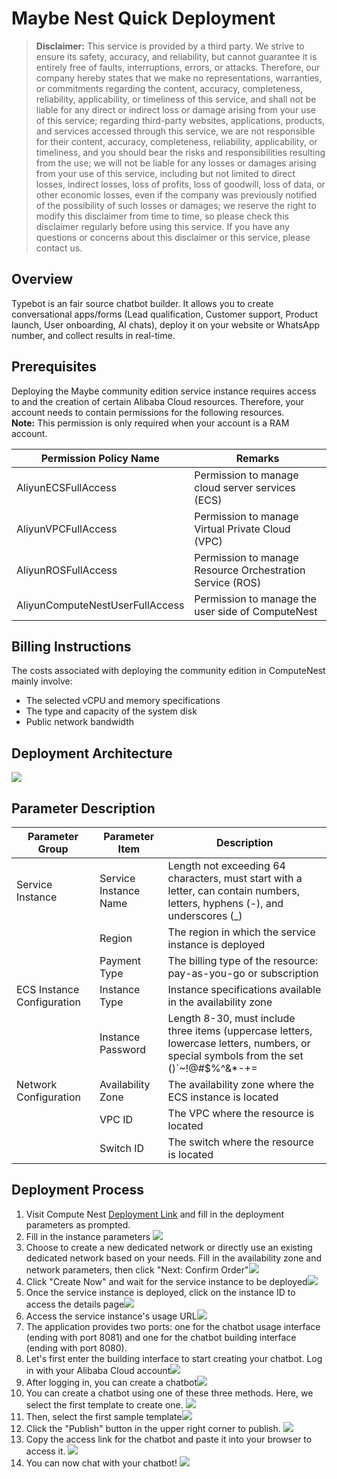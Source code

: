 # Maybe Nest Quick Deployment

> **Disclaimer:** This service is provided by a third party. We strive to ensure its safety, accuracy, and reliability, but cannot guarantee it is entirely free of faults, interruptions, errors, or attacks. Therefore, our company hereby states that we make no representations, warranties, or commitments regarding the content, accuracy, completeness, reliability, applicability, or timeliness of this service, and shall not be liable for any direct or indirect loss or damage arising from your use of this service; regarding third-party websites, applications, products, and services accessed through this service, we are not responsible for their content, accuracy, completeness, reliability, applicability, or timeliness, and you should bear the risks and responsibilities resulting from the use; we will not be liable for any losses or damages arising from your use of this service, including but not limited to direct losses, indirect losses, loss of profits, loss of goodwill, loss of data, or other economic losses, even if the company was previously notified of the possibility of such losses or damages; we reserve the right to modify this disclaimer from time to time, so please check this disclaimer regularly before using this service. If you have any questions or concerns about this disclaimer or this service, please contact us.

## Overview

Typebot is an fair source chatbot builder. It allows you to create conversational apps/forms (Lead qualification, Customer support, Product launch, User onboarding, AI chats), deploy it on your website or WhatsApp number, and collect results in real-time.

## Prerequisites

Deploying the Maybe community edition service instance requires access to and the creation of certain Alibaba Cloud resources. Therefore, your account needs to contain permissions for the following resources.  
**Note:** This permission is only required when your account is a RAM account.

| Permission Policy Name                        | Remarks                                              |
|-----------------------------------------------|-----------------------------------------------------|
| AliyunECSFullAccess                           | Permission to manage cloud server services (ECS)   |
| AliyunVPCFullAccess                           | Permission to manage Virtual Private Cloud (VPC)   |
| AliyunROSFullAccess                           | Permission to manage Resource Orchestration Service (ROS) |
| AliyunComputeNestUserFullAccess               | Permission to manage the user side of ComputeNest   |

## Billing Instructions

The costs associated with deploying the community edition in ComputeNest mainly involve:
+ The selected vCPU and memory specifications
+ The type and capacity of the system disk
+ Public network bandwidth

## Deployment Architecture

![](./img-en/deploy.png)

## Parameter Description

| Parameter Group                               | Parameter Item                                     | Description                                          |
|-----------------------------------------------|---------------------------------------------------|-----------------------------------------------------|
| Service Instance                              | Service Instance Name                             | Length not exceeding 64 characters, must start with a letter, can contain numbers, letters, hyphens (-), and underscores (_) |
|                                               | Region                                            | The region in which the service instance is deployed |
|                                               | Payment Type                                      | The billing type of the resource: pay-as-you-go or subscription   |
| ECS Instance Configuration                    | Instance Type                                     | Instance specifications available in the availability zone |
|                                               | Instance Password                                  | Length 8-30, must include three items (uppercase letters, lowercase letters, numbers, or special symbols from the set ()`~!@#$%^&*-+=|{}[]:;'<>,.?/)    |
| Network Configuration                         | Availability Zone                                 | The availability zone where the ECS instance is located |
|                                               | VPC ID                                           | The VPC where the resource is located               |
|                                               | Switch ID                                        | The switch where the resource is located            |

## Deployment Process

1. Visit Compute Nest [Deployment Link](https://computenest.console.aliyun.com/service/instance/create/cn-hangzhou?type=user&ServiceName=Typebot社区版) and fill in the deployment parameters as prompted.
2. Fill in the instance parameters ![](./img-en/param1.png)
3. Choose to create a new dedicated network or directly use an existing dedicated network based on your needs. Fill in the availability zone and network parameters, then click "Next: Confirm Order"![](./img-en/param2.png)
4. Click "Create Now" and wait for the service instance to be deployed![](./img-en/param3.png)
5. Once the service instance is deployed, click on the instance ID to access the details page![](./img-en/serviceInstance2.png)
6. Access the service instance's usage URL![](./img-en/serviceInstance3.png)
7. The application provides two ports: one for the chatbot usage interface (ending with port 8081) and one for the chatbot building interface (ending with port 8080).
8. Let's first enter the building interface to start creating your chatbot. Log in with your Alibaba Cloud account![](./img-en/app1.png)
9. After logging in, you can create a chatbot![](./img-en/app2.png)
10. You can create a chatbot using one of these three methods. Here, we select the first template to create one. ![](./img-en/app3.png)
11. Then, select the first sample template![](./img-en/app4.png)
12. Click the "Publish" button in the upper right corner to publish. ![](./img-en/app5.png)
13. Copy the access link for the chatbot and paste it into your browser to access it. ![](./img-en/app6.png)
14. You can now chat with your chatbot! ![](./img-en/app7.png)

